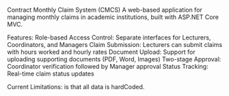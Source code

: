 Contract Monthly Claim System (CMCS)
A web-based application for managing monthly claims in academic institutions, built with ASP.NET Core MVC.

Features:
Role-based Access Control: Separate interfaces for Lecturers, Coordinators, and Managers
Claim Submission: Lecturers can submit claims with hours worked and hourly rates
Document Upload: Support for uploading supporting documents (PDF, Word, Images)
Two-stage Approval: Coordinator verification followed by Manager approval
Status Tracking: Real-time claim status updates

Current Limitations: is that all data is hardCoded.
